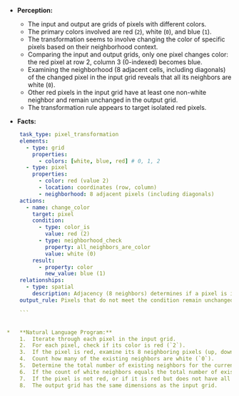 *   **Perception:**
    *   The input and output are grids of pixels with different colors.
    *   The primary colors involved are red (`2`), white (`0`), and blue (`1`).
    *   The transformation seems to involve changing the color of specific pixels based on their neighborhood context.
    *   Comparing the input and output grids, only one pixel changes color: the red pixel at row 2, column 3 (0-indexed) becomes blue.
    *   Examining the neighborhood (8 adjacent cells, including diagonals) of the changed pixel in the input grid reveals that all its neighbors are white (`0`).
    *   Other red pixels in the input grid have at least one non-white neighbor and remain unchanged in the output grid.
    *   The transformation rule appears to target isolated red pixels.

*   **Facts:**
    
```yaml
    task_type: pixel_transformation
    elements:
      - type: grid
        properties:
          - colors: [white, blue, red] # 0, 1, 2
      - type: pixel
        properties:
          - color: red (value 2)
          - location: coordinates (row, column)
          - neighborhood: 8 adjacent pixels (including diagonals)
    actions:
      - name: change_color
        target: pixel
        condition:
          - type: color_is
            value: red (2)
          - type: neighborhood_check
            property: all_neighbors_are_color
            value: white (0)
        result:
          - property: color
            new_value: blue (1)
    relationships:
      - type: spatial
        description: Adjacency (8 neighbors) determines if a pixel is isolated.
    output_rule: Pixels that do not meet the condition remain unchanged.

    ```


*   **Natural Language Program:**
    1.  Iterate through each pixel in the input grid.
    2.  For each pixel, check if its color is red (`2`).
    3.  If the pixel is red, examine its 8 neighboring pixels (up, down, left, right, and diagonals). Handle boundary conditions where neighbors might not exist (consider non-existent neighbors as not being white).
    4.  Count how many of the existing neighbors are white (`0`).
    5.  Determine the total number of existing neighbors for the current pixel.
    6.  If the count of white neighbors equals the total number of existing neighbors (meaning all existing neighbors are white), change the color of the current pixel to blue (`1`) in the output grid.
    7.  If the pixel is not red, or if it is red but does not have all white neighbors, keep its original color in the output grid.
    8.  The output grid has the same dimensions as the input grid.